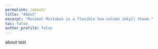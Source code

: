 ```yaml
---
permalink: /about/
title: "About"
excerpt: "Minimal Mistakes is a flexible two-column Jekyll theme."
toc: false
author_profile: false
---
```


about test

